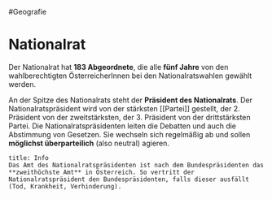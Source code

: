 #Geografie 
# Nationalrat

Der Nationalrat hat **183 Abgeordnete**, die alle **fünf Jahre** von den wahlberechtigten ÖsterreicherInnen bei den Nationalratswahlen gewählt werden.  

An der Spitze des Nationalrats steht der **Präsident des Nationalrats**. Der Nationalratspräsident wird von der stärksten [[Partei]] gestellt, der 2. Präsident von der zweitstärksten, der 3. Präsident von der drittstärksten Partei. Die Nationalratspräsidenten leiten die Debatten und auch die Abstimmung von Gesetzen. Sie wechseln sich regelmäßig ab und sollen **möglichst überparteilich** (also neutral) agieren.  

```ad-info
title: Info
Das Amt des Nationalratspräsidenten ist nach dem Bundespräsidenten das **zweithöchste Amt** in Österreich. So vertritt der Nationalratspräsident den Bundespräsidenten, falls dieser ausfällt (Tod, Krankheit, Verhinderung).
```
